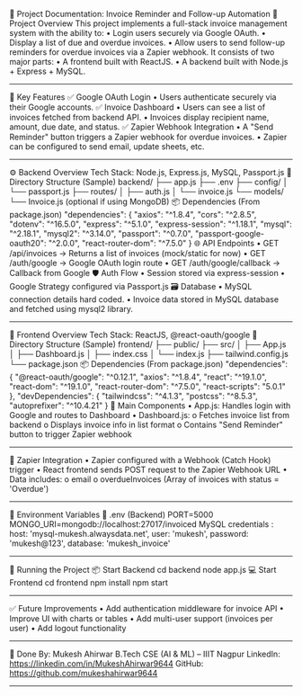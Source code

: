 📄 Project Documentation: Invoice Reminder and Follow-up Automation
🧩 Project Overview
This project implements a full-stack invoice management system with the ability to:
•	Login users securely via Google OAuth.
•	Display a list of due and overdue invoices.
•	Allow users to send follow-up reminders for overdue invoices via a Zapier webhook.
It consists of two major parts:
•	A frontend built with ReactJS.
•	A backend built with Node.js + Express +  MySQL.
________________________________________
🧠 Key Features
✅ Google OAuth Login
•	Users authenticate securely via their Google accounts.
✅ Invoice Dashboard
•	Users can see a list of invoices fetched from backend API.
•	Invoices display recipient name, amount, due date, and status.
✅ Zapier Webhook Integration
•	A "Send Reminder" button triggers a Zapier webhook for overdue invoices.
•	Zapier can be configured to send email, update sheets, etc.
________________________________________
⚙️ Backend Overview
Tech Stack: Node.js, Express.js, MySQL, Passport.js
📁 Directory Structure (Sample)
backend/
├── app.js
├── .env
├── config/
│   └── passport.js
├── routes/
│   ├── auth.js
│   └── invoice.js
└── models/
    └── Invoice.js (optional if using MongoDB)
📦 Dependencies (From package.json)
"dependencies": {
  "axios": "^1.8.4",
  "cors": "^2.8.5",
  "dotenv": "^16.5.0",
  "express": "^5.1.0",
  "express-session": "^1.18.1",
  "mysql": "^2.18.1",
  "mysql2": "^3.14.0",
  "passport": "^0.7.0",
  "passport-google-oauth20": "^2.0.0",
  "react-router-dom": "^7.5.0"
}
🌐 API Endpoints
•	GET /api/invoices → Returns a list of invoices (mock/static for now)
•	GET /auth/google → Google OAuth login route
•	GET /auth/google/callback → Callback from Google
🛡️ Auth Flow
•	Session stored via express-session
•	Google Strategy configured via Passport.js
🗃️ Database
•	MySQL connection details hard coded.
•	Invoice data stored in MySQL database and fetched using mysql2 library.
________________________________________
🎨 Frontend Overview
Tech Stack: ReactJS, @react-oauth/google
📁 Directory Structure (Sample)
frontend/
├── public/
├── src/
│   ├── App.js
│   ├── Dashboard.js
│   ├── index.css
│   └── index.js
├── tailwind.config.js
└── package.json
📦 Dependencies (From package.json)
"dependencies": {
  "@react-oauth/google": "^0.12.1",
  "axios": "^1.8.4",
  "react": "^19.1.0",
  "react-dom": "^19.1.0",
  "react-router-dom": "^7.5.0",
  "react-scripts": "5.0.1"
},
"devDependencies": {
  "tailwindcss": "^4.1.3",
  "postcss": "^8.5.3",
  "autoprefixer": "^10.4.21"
}
🧠 Main Components
•	App.js: Handles login with Google and routes to Dashboard
•	Dashboard.js:
o	Fetches invoice list from backend
o	Displays invoice info in list format
o	Contains "Send Reminder" button to trigger Zapier webhook
________________________________________
🔗 Zapier Integration
•	Zapier configured with a Webhook (Catch Hook) trigger
•	React frontend sends POST request to the Zapier Webhook URL
•	Data includes:
o	email
o	overdueInvoices (Array of invoices with status = 'Overdue')
________________________________________
🔐 Environment Variables
📁 .env (Backend)
PORT=5000
MONGO_URI=mongodb://localhost:27017/invoiced
MySQL credentials : 
host: 'mysql-mukesh.alwaysdata.net',
user: 'mukesh',
password: 'mukesh@123',
database: 'mukesh_invoice'

________________________________________
🚀 Running the Project
📦 Start Backend
cd backend
node app.js
💻 Start Frontend
cd frontend
npm install
npm start
________________________________________
✅ Future Improvements
•	Add authentication middleware for invoice API
•	Improve UI with charts or tables
•	Add multi-user support (invoices per user)
•	Add logout functionality
________________________________________
🙌 Done By:
Mukesh Ahirwar
B.Tech CSE (AI & ML) – IIIT Nagpur
LinkedIn: https://linkedin.com/in/MukeshAhirwar9644
GitHub: https://github.com/mukeshahirwar9644
________________________________________

